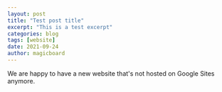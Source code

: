 ```yaml
---
layout: post
title: "Test post title"
excerpt: "This is a test excerpt"
categories: blog
tags: [website]
date: 2021-09-24
author: magicboard
---
```


We are happy to have a new website that's not hosted on Google Sites anymore.
